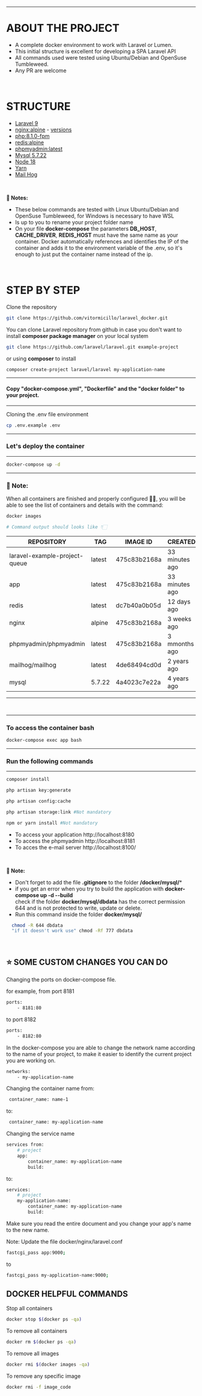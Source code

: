 ****
# ABOUT THE PROJECT
- A complete docker environment to work with Laravel or Lumen.
- This initial structure is excellent for developing a SPA Laravel API
- All commands used were tested using Ubuntu/Debian and OpenSuse Tumbleweed.
- Any PR are welcome

<br>

# STRUCTURE
 * [Laravel 9](https://laravel.com)
 * [nginx:alpine](https://hub.docker.com/_/nginx) - [versions](https://nginx.org/en/CHANGES)
 * [php:8.1.0-fpm](https://hub.docker.com/_/php)
 * [redis:alpine](https://hub.docker.com/_/redis)
 * [phpmyadmin:latest](https://hub.docker.com/_/phpmyadmin)
 * [Mysql 5.7.22](https://hub.docker.com/_/mysql)
 * [Node 18](https://github.com/nodesource/distributions#debmanual)
 * [Yarn](https://https://yarnpkg.com/)
 * [Mail Hog](https://github.com/mailhog/MailHog)

<br>

**🔔 Notes:** 
- These below commands are tested with Linux Ubuntu/Debian and OpenSuse Tumbleweed, for Windows is necessary to have WSL
- Is up to you to rename your project folder name
- On your file **docker-compose** the parameters  **DB_HOST**, **CACHE_DRIVER**, **REDIS_HOST** must have the same name as your container.
Docker automatically references and identifies the IP of the container and adds it to the environment variable of the .env, so it's enough to just put the container name instead of the ip.

<br>

# STEP BY STEP

Clone the repository
```sh
git clone https://github.com/vitormicillo/laravel_docker.git
```

You can clone Laravel repository from github in case you don't want to install **composer package manager** on your local system

```sh
git clone https://github.com/laravel/laravel.git example-project
``` 
or using **composer** to install 

```sh
composer create-project laravel/laravel my-application-name
```
----
#### Copy "docker-compose.yml", "Dockerfile" and the "docker folder" to your project.
----

Cloning the .env file environment
```sh
cp .env.example .env
```

----
### Let's deploy the container
----

```sh
docker-compose up -d
```
----
### 🔔 Note:
When all containers are finished and properly configured 🤙🏻, you will be able to see the list of containers and details with the command:

```sh
docker images

# Command output should looks like 👇🏻
```

| REPOSITORY 					| TAG 	 | IMAGE ID 	| CREATED 		 | SIZE |
| ----------------------------- | ------ | ------------ | -------------- | ----- |
| laravel-example-project-queue | latest | 475c83b2168a | 33 minutes ago | 791MB |
| app 							| latest | 475c83b2168a | 33 minutes ago | 791MB |
| redis							| latest | dc7b40a0b05d | 12 days ago 	 | 791MB |
| nginx 						| alpine | 475c83b2168a | 3 weeks ago 	 | 791MB |
| phpmyadmin/phpmyadmin 		| latest | 475c83b2168a | 3 mmonths ago  | 791MB |
| mailhog/mailhog 				| latest | 4de68494cd0d | 2 years ago 	 | 791MB |
| mysql 						| 5.7.22 | 4a4023c7e22a | 4 years ago 	 | 791MB |
----

<br>

----
### To access the container bash
```sh
docker-compose exec app bash
```
----
### Run the following commands
----
```sh
composer install

php artisan key:generate

php artisan config:cache

php artisan storage:link #Not mandatory

npm or yarn install #Not mandatory
```

- To access your application  http://localhost:8180
- To access the phpmyadmin http://localhost:8181
- To acces the e-mail server http://localhost:8100/

<br>

**🔔 Note:**
- Don't forget to add the file **.gitignore** to the folder **/docker/mysql/*** 
- if you get an error when you try to build the application with **docker-compose up -d --build**  
  check if the folder **docker/mysql/dbdata** has the correct permission 644 and is not protected to write, update or delete.
- Run this command inside the folder **docker/mysql/**

```sh
  chmod -R 644 dbdata
  "if it doesn't work use" chmod -Rf 777 dbdata
```

<br>

## ⭐️ SOME CUSTOM CHANGES YOU CAN DO
Changing the ports on docker-compose file.

for example, from port 8181

```sh
ports:
    - 8181:80
```
to port 8182
```sh
ports:
    - 8182:80
```

In the docker-compose you are able to change the network name according to the name of your project, to make it easier to identify the current project you are working on.
```sh
networks:
    - my-application-name
```

Changing the container name from:

```sh
 container_name: name-1
```
to:
```sh
 container_name: my-application-name
```

Changing the service name
```sh
services from:
    # project
    app:
        container_name: my-application-name
        build:
```        
to:
```sh
services:
    # project
    my-application-name:
        container_name: my-application-name
        build:
```  

Make sure you read the entire document and you change your app's name to the new name.

Note: Update the file docker/nginx/laravel.conf
```sh
fastcgi_pass app:9000;
```
to
```sh
fastcgi_pass my-application-name:9000;
```

## DOCKER HELPFUL COMMANDS

Stop all containers
```sh
docker stop $(docker ps -qa)
```

To remove all containers
```sh
docker rm $(docker ps -qa)
```

To remove all images
```sh
docker rmi $(docker images -qa)
```

To remove any specific image
```sh
docker rmi -f image_code
```
